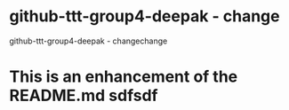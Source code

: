 # github-ttt-group4-deepak - change
github-ttt-group4-deepak - changechange

# This is an enhancement of the README.md sdfsdf
